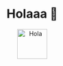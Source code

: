 <p>
  <h1 align="center"><b>Holaaa 👋</b></h1>
</p>
<div align="center">
  <img alt="Hola" height="70px" width="70px" align="center" src="https://c.tenor.com/fYg91qBpDdgAAAAi/bongo-cat-transparent.gif"></img><br>
</div>
